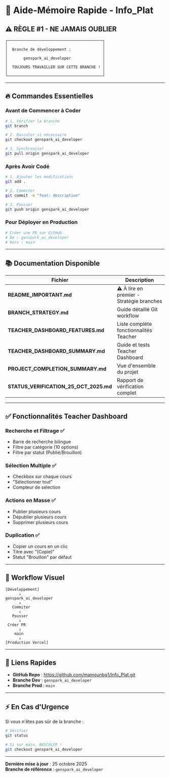 # 🚀 Aide-Mémoire Rapide - Info_Plat

## ⚠️ RÈGLE #1 - NE JAMAIS OUBLIER

```
┌──────────────────────────────────────────┐
│                                          │
│  Branche de développement :              │
│                                          │
│       genspark_ai_developer              │
│                                          │
│  TOUJOURS TRAVAILLER SUR CETTE BRANCHE ! │
│                                          │
└──────────────────────────────────────────┘
```

---

## 🔥 Commandes Essentielles

### Avant de Commencer à Coder
```bash
# 1. Vérifier la branche
git branch

# 2. Basculer si nécessaire
git checkout genspark_ai_developer

# 3. Synchroniser
git pull origin genspark_ai_developer
```

### Après Avoir Codé
```bash
# 1. Ajouter les modifications
git add .

# 2. Commiter
git commit -m "feat: description"

# 3. Pousser
git push origin genspark_ai_developer
```

### Pour Déployer en Production
```bash
# Créer une PR sur GitHub
# De : genspark_ai_developer
# Vers : main
```

---

## 📚 Documentation Disponible

| Fichier | Description |
|---------|-------------|
| **README_IMPORTANT.md** | ⚠️ À lire en premier - Stratégie branches |
| **BRANCH_STRATEGY.md** | Guide détaillé Git workflow |
| **TEACHER_DASHBOARD_FEATURES.md** | Liste complète fonctionnalités Teacher |
| **TEACHER_DASHBOARD_SUMMARY.md** | Guide et tests Teacher Dashboard |
| **PROJECT_COMPLETION_SUMMARY.md** | Vue d'ensemble du projet |
| **STATUS_VERIFICATION_25_OCT_2025.md** | Rapport de vérification complet |

---

## ✅ Fonctionnalités Teacher Dashboard

### Recherche et Filtrage ✅
- Barre de recherche bilingue
- Filtre par catégorie (10 options)
- Filtre par statut (Publié/Brouillon)

### Sélection Multiple ✅
- Checkbox sur chaque cours
- "Sélectionner tout"
- Compteur de sélection

### Actions en Masse ✅
- Publier plusieurs cours
- Dépublier plusieurs cours
- Supprimer plusieurs cours

### Duplication ✅
- Copier un cours en un clic
- Titre avec "(Copie)"
- Statut "Brouillon" par défaut

---

## 🎯 Workflow Visuel

```
[Développement]
      ↓
genspark_ai_developer
      ↓
   Commiter
      ↓
   Pousser
      ↓
 Créer PR
      ↓
    main
      ↓
[Production Vercel]
```

---

## 🔗 Liens Rapides

- **GitHub Repo** : https://github.com/mamounbq1/Info_Plat.git
- **Branche Dev** : `genspark_ai_developer`
- **Branche Prod** : `main`

---

## ⚡ En Cas d'Urgence

Si vous n'êtes pas sûr de la branche :

```bash
# Vérifier
git status

# Si sur main, BASCULER !
git checkout genspark_ai_developer
```

---

**Dernière mise à jour** : 25 octobre 2025  
**Branche de référence** : `genspark_ai_developer`
